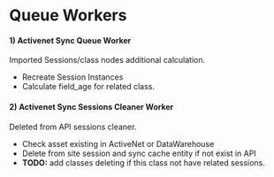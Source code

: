 # Queue Workers

#### 1) Activenet Sync Queue Worker
Imported Sessions/class nodes additional calculation.
- Recreate Session Instances
- Calculate field_age for related class.

#### 2) Activenet Sync Sessions Cleaner Worker
Deleted from API sessions cleaner.
- Check asset existing in ActiveNet or DataWarehouse
- Delete from site session and sync cache entity if not exist in API
- **TODO:** add classes deleting if this class not have related sessions.
